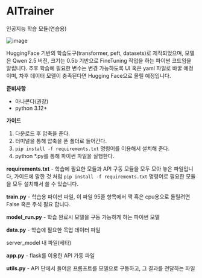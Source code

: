 # AITrainer
인공지능 학습 모듈(연습용)

![image](https://github.com/user-attachments/assets/2501d559-aada-431b-995e-48c11372ce9d)

HuggingFace 기반의 학습도구(transformer, peft, datasets)로 제작되었으며, 모델은 Qwen 2.5 버전, 크기는 0.5b 기반으로 FineTuning 작업을 하는 파이썬 코드임을 알립니다.
추후 학습에 필요한 변수는 변경 가능하도록 UI 혹은 yaml 파일로 바꿀 예정이며, 차후 데이터 모델이 충족된다면 Hugging Face으로 올릴 예정입니다.

**준비사항**
 - 아나콘다(권장)
 - python 3.12+

**가이드**
1. 다운로드 후 압축을 푼다.
2. 터미널을 통해 압축을 푼 폴더로 들어간다.
3. ``` pip install -f requirements.txt ``` 명령어를 이용해서 설치해 준다.
4. python *.py를 통해 파이썬 파일을 실행한다.

**requirements.txt** - 학습에 필요한 모듈과 API 구동 모듈을 모두 모아 놓은 파일입니다, 
가이드에 말한 것 처럼 ``` pip install -f requirements.txt ``` 명령어로 필요한 모듈을 모두 설치해서 쓸 수 있습니다.

**train.py** - 학습용 파이썬 파일, 이 파일 95줄 항목에서 맥 혹은 cpu용으로 돌릴려면 False 혹은 주석 필요 합니다.

**model_run.py** - 학습 완료시 모델을 구동 가능하게 하는 파이썬 모델

**data.py** - 학습에 필요한 목업 데이터 파일 

server_model 내 파일(베타)

**app.py** - flask를 이용한 API 가동 파일

**utils.py** - API 단에서 들어온 프롬프트를 모델으로 구동하고, 그 결과를 전달하는 파일
